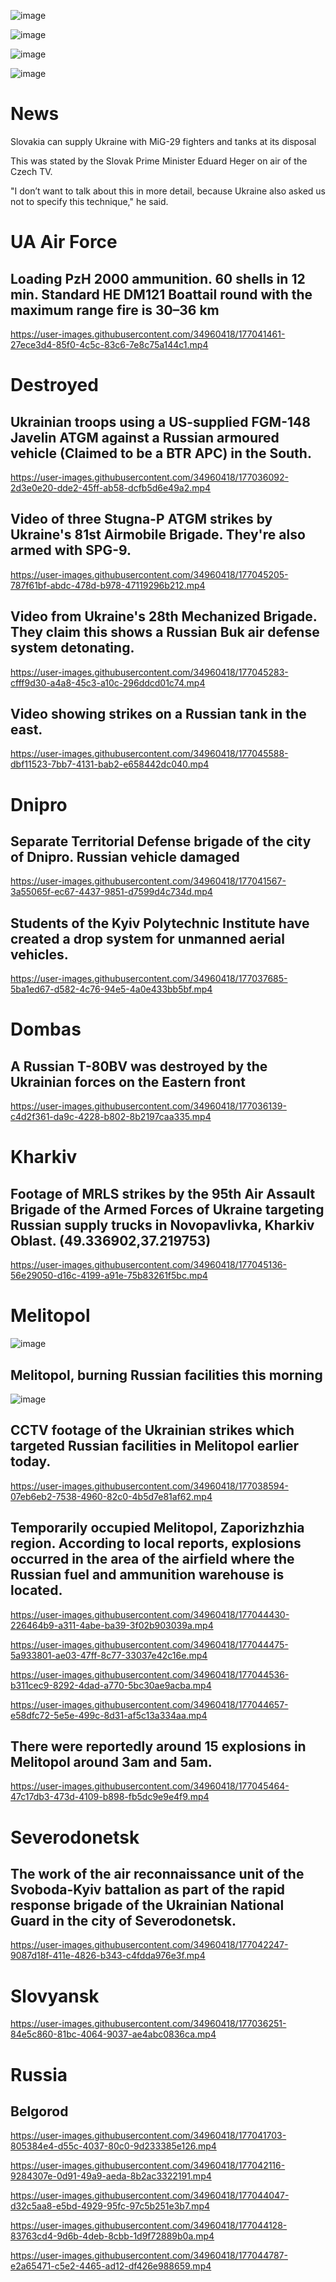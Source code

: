 ![image](https://user-images.githubusercontent.com/34960418/177044875-7c1f3c68-3ec6-4678-881d-ffadebba527b.png)

![image](https://user-images.githubusercontent.com/34960418/177044883-71cff07c-5399-493e-aafd-05400d6acc0b.png)

![image](https://user-images.githubusercontent.com/34960418/177044890-5e60bfc9-5c0e-41b9-80a8-ed9a5b4d3ec4.png)

![image](https://user-images.githubusercontent.com/34960418/177044896-cd967686-c678-41f2-b0c7-84e57a7d165f.png)


# News

Slovakia can supply Ukraine with MiG-29 fighters and tanks at its disposal

This was stated by the Slovak Prime Minister Eduard Heger on air of the Czech TV.

"I don’t want to talk about this in more detail, because Ukraine also asked us not to specify this technique," he said.


# UA Air Force

## Loading PzH 2000 ammunition. 60 shells in 12 min. Standard HE DM121 Boattail round with the maximum range fire is 30–36 km

https://user-images.githubusercontent.com/34960418/177041461-27ece3d4-85f0-4c5c-83c6-7e8c75a144c1.mp4


# Destroyed

## Ukrainian troops using a US-supplied FGM-148 Javelin ATGM against a Russian armoured vehicle (Claimed to be a BTR APC) in the South.

https://user-images.githubusercontent.com/34960418/177036092-2d3e0e20-dde2-45ff-ab58-dcfb5d6e49a2.mp4


## Video of three Stugna-P ATGM strikes by Ukraine's 81st Airmobile Brigade. They're also armed with SPG-9. 

https://user-images.githubusercontent.com/34960418/177045205-787f61bf-abdc-478d-b978-47119296b212.mp4


## Video from Ukraine's 28th Mechanized Brigade. They claim this shows a Russian Buk air defense system detonating.

https://user-images.githubusercontent.com/34960418/177045283-cfff9d30-a4a8-45c3-a10c-296ddcd01c74.mp4


## Video showing strikes on a Russian tank in the east.

https://user-images.githubusercontent.com/34960418/177045588-dbf11523-7bb7-4131-bab2-e658442dc040.mp4


# Dnipro

## Separate Territorial Defense brigade of the city of Dnipro. Russian vehicle damaged

https://user-images.githubusercontent.com/34960418/177041567-3a55065f-ec67-4437-9851-d7599d4c734d.mp4


## Students of the Kyiv Polytechnic Institute have created a drop system for unmanned aerial vehicles.

https://user-images.githubusercontent.com/34960418/177037685-5ba1ed67-d582-4c76-94e5-4a0e433bb5bf.mp4


# Dombas

## A Russian T-80BV was destroyed by the Ukrainian forces on the Eastern front

https://user-images.githubusercontent.com/34960418/177036139-c4d2f361-da9c-4228-b802-8b2197caa335.mp4


# Kharkiv

## Footage of MRLS strikes by the 95th Air Assault Brigade of the Armed Forces of Ukraine targeting Russian supply trucks in Novopavlivka, Kharkiv Oblast. (49.336902,37.219753)

https://user-images.githubusercontent.com/34960418/177045136-56e29050-d16c-4199-a91e-75b83261f5bc.mp4


# Melitopol

![image](https://user-images.githubusercontent.com/34960418/177044762-2397c1ca-7c1b-4ae2-a0cb-94ef3228aeee.png)

## Melitopol, burning Russian facilities this morning

![image](https://user-images.githubusercontent.com/34960418/177044097-a3c3175f-82dc-4256-b47c-abc11aab7cad.png)


## CCTV footage of the Ukrainian strikes which targeted Russian facilities in Melitopol earlier today.

https://user-images.githubusercontent.com/34960418/177038594-07eb6eb2-7538-4960-82c0-4b5d7e81af62.mp4


## Temporarily occupied Melitopol, Zaporizhzhia region. According to local reports, explosions occurred in the area of the airfield where the Russian fuel and ammunition warehouse is located.

https://user-images.githubusercontent.com/34960418/177044430-226464b9-a311-4abe-ba39-3f02b903039a.mp4

https://user-images.githubusercontent.com/34960418/177044475-5a933801-ae03-47ff-8c77-33037e42c16e.mp4

https://user-images.githubusercontent.com/34960418/177044536-b311cec9-8292-4dad-a770-5bc30ae9acba.mp4

https://user-images.githubusercontent.com/34960418/177044657-e58dfc72-5e5e-499c-8d31-af5c13a334aa.mp4


## There were reportedly around 15 explosions in Melitopol around 3am and 5am.

https://user-images.githubusercontent.com/34960418/177045464-47c17db3-473d-4109-b898-fb5dc9e9e4f9.mp4


# Severodonetsk

## The work of the air reconnaissance unit of the Svoboda-Kyiv battalion as part of the rapid response brigade of the  Ukrainian National Guard in the city of Severodonetsk. 

https://user-images.githubusercontent.com/34960418/177042247-9087d18f-411e-4826-b343-c4fdda976e3f.mp4


# Slovyansk

https://user-images.githubusercontent.com/34960418/177036251-84e5c860-81bc-4064-9037-ae4abc0836ca.mp4


# Russia

## Belgorod

https://user-images.githubusercontent.com/34960418/177041703-805384e4-d55c-4037-80c0-9d233385e126.mp4

https://user-images.githubusercontent.com/34960418/177042116-9284307e-0d91-49a9-aeda-8b2ac3322191.mp4

https://user-images.githubusercontent.com/34960418/177044047-d32c5aa8-e5bd-4929-95fc-97c5b251e3b7.mp4

https://user-images.githubusercontent.com/34960418/177044128-83763cd4-9d6b-4deb-8cbb-1d9f72889b0a.mp4

https://user-images.githubusercontent.com/34960418/177044787-e2a65471-c5e2-4465-ad12-df426e988659.mp4

